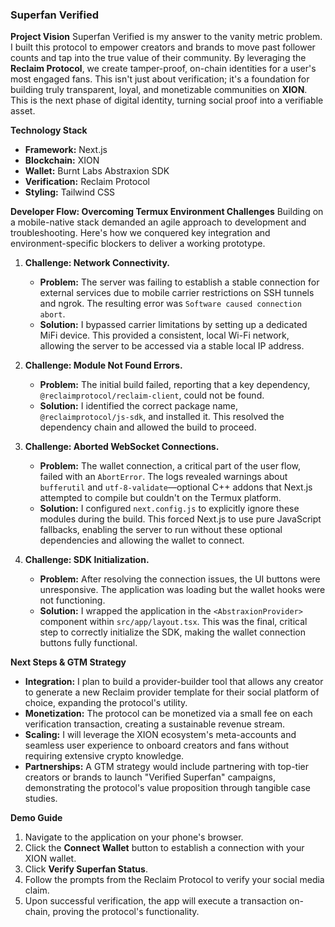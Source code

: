 ### Superfan Verified

**Project Vision**
Superfan Verified is my answer to the vanity metric problem. I built this protocol to empower creators and brands to move past follower counts and tap into the true value of their community. By leveraging the **Reclaim Protocol**, we create tamper-proof, on-chain identities for a user's most engaged fans. This isn't just about verification; it's a foundation for building truly transparent, loyal, and monetizable communities on **XION**. This is the next phase of digital identity, turning social proof into a verifiable asset.

**Technology Stack**
* **Framework:** Next.js
* **Blockchain:** XION
* **Wallet:** Burnt Labs Abstraxion SDK
* **Verification:** Reclaim Protocol
* **Styling:** Tailwind CSS

**Developer Flow: Overcoming Termux Environment Challenges**
Building on a mobile-native stack demanded an agile approach to development and troubleshooting. Here's how we conquered key integration and environment-specific blockers to deliver a working prototype.

1.  **Challenge: Network Connectivity.**
    * **Problem:** The server was failing to establish a stable connection for external services due to mobile carrier restrictions on SSH tunnels and ngrok. The resulting error was `Software caused connection abort`.
    * **Solution:** I bypassed carrier limitations by setting up a dedicated MiFi device. This provided a consistent, local Wi-Fi network, allowing the server to be accessed via a stable local IP address.

2.  **Challenge: Module Not Found Errors.**
    * **Problem:** The initial build failed, reporting that a key dependency, `@reclaimprotocol/reclaim-client`, could not be found.
    * **Solution:** I identified the correct package name, `@reclaimprotocol/js-sdk`, and installed it. This resolved the dependency chain and allowed the build to proceed.

3.  **Challenge: Aborted WebSocket Connections.**
    * **Problem:** The wallet connection, a critical part of the user flow, failed with an `AbortError`. The logs revealed warnings about `bufferutil` and `utf-8-validate`—optional C++ addons that Next.js attempted to compile but couldn't on the Termux platform.
    * **Solution:** I configured `next.config.js` to explicitly ignore these modules during the build. This forced Next.js to use pure JavaScript fallbacks, enabling the server to run without these optional dependencies and allowing the wallet to connect.

4.  **Challenge: SDK Initialization.**
    * **Problem:** After resolving the connection issues, the UI buttons were unresponsive. The application was loading but the wallet hooks were not functioning.
    * **Solution:** I wrapped the application in the `<AbstraxionProvider>` component within `src/app/layout.tsx`. This was the final, critical step to correctly initialize the SDK, making the wallet connection buttons fully functional.

**Next Steps & GTM Strategy**
* **Integration:** I plan to build a provider-builder tool that allows any creator to generate a new Reclaim provider template for their social platform of choice, expanding the protocol's utility.
* **Monetization:** The protocol can be monetized via a small fee on each verification transaction, creating a sustainable revenue stream.
* **Scaling:** I will leverage the XION ecosystem's meta-accounts and seamless user experience to onboard creators and fans without requiring extensive crypto knowledge.
* **Partnerships:** A GTM strategy would include partnering with top-tier creators or brands to launch "Verified Superfan" campaigns, demonstrating the protocol's value proposition through tangible case studies.

**Demo Guide**
1.  Navigate to the application on your phone's browser.
2.  Click the **Connect Wallet** button to establish a connection with your XION wallet.
3.  Click **Verify Superfan Status**.
4.  Follow the prompts from the Reclaim Protocol to verify your social media claim.
5.  Upon successful verification, the app will execute a transaction on-chain, proving the protocol's functionality.
